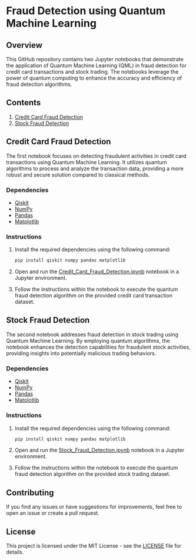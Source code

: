 
# Fraud Detection using Quantum Machine Learning

## Overview

This GitHub repository contains two Jupyter notebooks that demonstrate the application of Quantum Machine Learning (QML) in fraud detection for credit card transactions and stock trading. The notebooks leverage the power of quantum computing to enhance the accuracy and efficiency of fraud detection algorithms.

## Contents

1. [Credit Card Fraud Detection](Credit_Card_Fraud_Detection.ipynb)
2. [Stock Fraud Detection](Stock_Fraud_Detection.ipynb)

## Credit Card Fraud Detection

The first notebook focuses on detecting fraudulent activities in credit card transactions using Quantum Machine Learning. It utilizes quantum algorithms to process and analyze the transaction data, providing a more robust and secure solution compared to classical methods.

### Dependencies

- [Qiskit](https://qiskit.org/)
- [NumPy](https://numpy.org/)
- [Pandas](https://pandas.pydata.org/)
- [Matplotlib](https://matplotlib.org/)

### Instructions

1. Install the required dependencies using the following command:
   ```bash
   pip install qiskit numpy pandas matplotlib
   ```

2. Open and run the [Credit_Card_Fraud_Detection.ipynb](Credit_Card_Fraud_Detection.ipynb) notebook in a Jupyter environment.

3. Follow the instructions within the notebook to execute the quantum fraud detection algorithm on the provided credit card transaction dataset.

## Stock Fraud Detection

The second notebook addresses fraud detection in stock trading using Quantum Machine Learning. By employing quantum algorithms, the notebook enhances the detection capabilities for fraudulent stock activities, providing insights into potentially malicious trading behaviors.

### Dependencies

- [Qiskit](https://qiskit.org/)
- [NumPy](https://numpy.org/)
- [Pandas](https://pandas.pydata.org/)
- [Matplotlib](https://matplotlib.org/)

### Instructions

1. Install the required dependencies using the following command:
   ```bash
   pip install qiskit numpy pandas matplotlib
   ```

2. Open and run the [Stock_Fraud_Detection.ipynb](Stock_Fraud_Detection.ipynb) notebook in a Jupyter environment.

3. Follow the instructions within the notebook to execute the quantum fraud detection algorithm on the provided stock trading dataset.

## Contributing

If you find any issues or have suggestions for improvements, feel free to open an issue or create a pull request.

## License

This project is licensed under the MIT License - see the [LICENSE](LICENSE) file for details.
